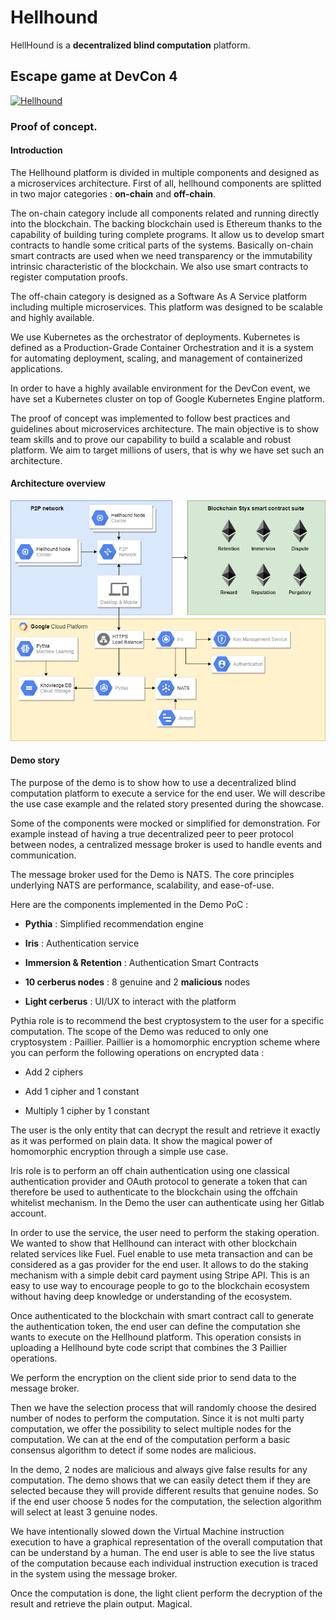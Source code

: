 
# Hellhound
HellHound is a **decentralized blind computation** platform.

## Escape game at DevCon 4

[![Hellhound](http://img.youtube.com/vi/mztQHrRXEXs/0.jpg)](http://www.youtube.com/watch?v=mztQHrRXEXs)

### Proof of concept.
#### Introduction

The Hellhound platform is divided in multiple components and designed as a microservices architecture. First of all, hellhound components are splitted in two major categories : **on-chain** and **off-chain**.

The on-chain category include all components related and running directly into the blockchain. The backing blockchain used is Ethereum thanks to the capability of building turing complete programs. It allow us to develop smart contracts to handle some critical parts of the systems. Basically on-chain smart contracts are used when we need transparency or the immutability intrinsic characteristic of the blockchain. We also use smart contracts to register computation proofs.

The off-chain category is designed as a Software As A Service platform including multiple microservices. This platform was designed to be scalable and highly available.

We use Kubernetes as the orchestrator of deployments. Kubernetes is defined as a Production-Grade Container Orchestration and it is a system for automating deployment, scaling, and management of containerized applications.

In order to have a highly available environment for the DevCon event, we have set a Kubernetes cluster on top of Google Kubernetes Engine platform.

The proof of concept was implemented to follow best practices and guidelines about microservices architecture. The main objective is to show team skills and to prove our capability to build a scalable and robust platform. We aim to target millions of users, that is why we have set such an architecture.

#### Architecture overview

![hellhound_architecture_overview](hellhound_architecture_overview.png)

#### Demo story

The purpose of the demo is to show how to use a decentralized blind computation platform to execute a service for the end user. We will describe the use case example and the related story presented during the showcase.

Some of the components were mocked or simplified for demonstration. For example instead of having a true decentralized peer to peer protocol between nodes, a centralized message broker is used to handle events and communication.

The message broker used for the Demo is NATS. The core principles underlying NATS are performance, scalability, and ease-of-use.

Here are the components implemented in the Demo PoC :

-   **Pythia** : Simplified recommendation engine

-   **Iris** : Authentication service

-   **Immersion & Retention** : Authentication Smart Contracts

-   **10 cerberus nodes** : 8 genuine and 2 **malicious** nodes

-   **Light cerberus** : UI/UX to interact with the platform




Pythia role is to recommend the best cryptosystem to the user for a specific computation. The scope of the Demo was reduced to only one cryptosystem : Paillier. Paillier is a homomorphic encryption scheme where you can perform the following operations on encrypted data :

-   Add 2 ciphers

-   Add 1 cipher and 1 constant

-   Multiply 1 cipher by 1 constant




The user is the only entity that can decrypt the result and retrieve it exactly as it was performed on plain data. It show the magical power of homomorphic encryption through a simple use case.



Iris role is to perform an off chain authentication using one classical authentication provider and OAuth protocol to generate a token that can therefore be used to authenticate to the blockchain using the offchain whitelist mechanism. In the Demo the user can authenticate using her Gitlab account.



In order to use the service, the user need to perform the staking operation. We wanted to show that Hellhound can interact with other blockchain related services like Fuel. Fuel enable to use meta transaction and can be considered as a gas provider for the end user. It allows to do the staking mechanism with a simple debit card payment using Stripe API. This is an easy to use way to encourage people to go to the blockchain ecosystem without having deep knowledge or understanding of the ecosystem.



Once authenticated to the blockchain with smart contract call to generate the authentication token, the end user can define the computation she wants to execute on the Hellhound platform. This operation consists in uploading a Hellhound byte code script that combines the 3 Paillier operations.

We perform the encryption on the client side prior to send data to the message broker.

Then we have the selection process that will randomly choose the desired number of nodes to perform the computation. Since it is not multi party computation, we offer the possibility to select multiple nodes for the computation. We can at the end of the computation perform a basic consensus algorithm to detect if some nodes are malicious.

In the demo, 2 nodes are malicious and always give false results for any computation. The demo shows that we can easily detect them if they are selected because they will provide different results that genuine nodes. So if the end user choose 5 nodes for the computation, the selection algorithm will select at least 3 genuine nodes.

We have intentionally slowed down the Virtual Machine instruction execution to have a graphical representation of the overall computation that can be understand by a human. The end user is able to see the live status of the computation because each individual instruction execution is traced in the system using the message broker.

Once the computation is done, the light client perform the decryption of the result and retrieve the plain output. Magical.
